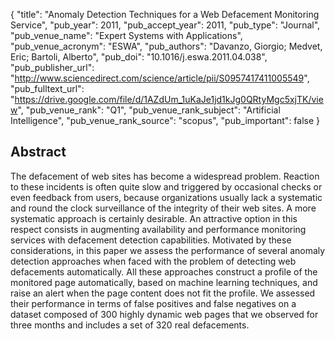 {
  "title": "Anomaly Detection Techniques for a Web Defacement Monitoring Service",
  "pub_year": 2011,
  "pub_accept_year": 2011,
  "pub_type": "Journal",
  "pub_venue_name": "Expert Systems with Applications",
  "pub_venue_acronym": "ESWA",
  "pub_authors": "Davanzo, Giorgio; Medvet, Eric; Bartoli, Alberto",
  "pub_doi": "10.1016/j.eswa.2011.04.038",
  "pub_publisher_url": "http://www.sciencedirect.com/science/article/pii/S0957417411005549",
  "pub_fulltext_url": "https://drive.google.com/file/d/1AZdUm_1uKaJe1jd1kJg0QRtyMgc5xjTK/view",
  "pub_venue_rank": "Q1",
  "pub_venue_rank_subject": "Artificial Intelligence",
  "pub_venue_rank_source": "scopus",
  "pub_important": false
}

## Abstract
The defacement of web sites has become a widespread problem. Reaction to these incidents is often quite slow and triggered by occasional checks or even feedback from users, because organizations usually lack a systematic and round the clock surveillance of the integrity of their web sites. A more systematic approach is certainly desirable. An attractive option in this respect consists in augmenting availability and performance monitoring services with defacement detection capabilities. Motivated by these considerations, in this paper we assess the performance of several anomaly detection approaches when faced with the problem of detecting web defacements automatically. All these approaches construct a profile of the monitored page automatically, based on machine learning techniques, and raise an alert when the page content does not fit the profile. We assessed their performance in terms of false positives and false negatives on a dataset composed of 300 highly dynamic web pages that we observed for three months and includes a set of 320 real defacements.
